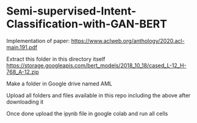 # Semi-supervised-Intent-Classification-with-GAN-BERT
Implementation of paper: https://www.aclweb.org/anthology/2020.acl-main.191.pdf

Extract this folder in this directory itself
https://storage.googleapis.com/bert_models/2018_10_18/cased_L-12_H-768_A-12.zip

Make a folder in Google drive named AML

Upload all folders and files available in this repo including the above after downloading it

Once done upload the ipynb file in google colab and run all cells

